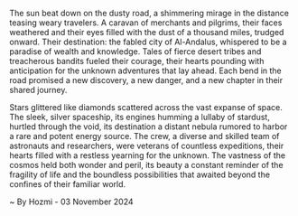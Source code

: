 
The sun beat down on the dusty road, a shimmering mirage in the distance teasing weary travelers. A caravan of merchants and pilgrims, their faces weathered and their eyes filled with the dust of a thousand miles, trudged onward. Their destination: the fabled city of Al-Andalus, whispered to be a paradise of wealth and knowledge. Tales of fierce desert tribes and treacherous bandits fueled their courage, their hearts pounding with anticipation for the unknown adventures that lay ahead.  Each bend in the road promised a new discovery, a new danger, and a new chapter in their shared journey. 

Stars glittered like diamonds scattered across the vast expanse of space. The sleek, silver spaceship, its engines humming a lullaby of stardust, hurtled through the void, its destination a distant nebula rumored to harbor a rare and potent energy source. The crew, a diverse and skilled team of astronauts and researchers, were veterans of countless expeditions, their hearts filled with a restless yearning for the unknown. The vastness of the cosmos held both wonder and peril, its beauty a constant reminder of the fragility of life and the boundless possibilities that awaited beyond the confines of their familiar world. 

~ By Hozmi - 03 November 2024
